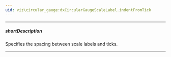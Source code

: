 ```yaml
---
uid: viz\circular_gauge:dxCircularGaugeScaleLabel.indentFromTick
---
```

---
##### shortDescription
Specifies the spacing between scale labels and ticks.

---
